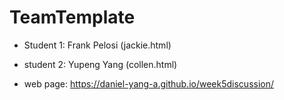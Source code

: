 # TeamTemplate

- Student 1: Frank Pelosi (jackie.html)
- student 2: Yupeng Yang (collen.html)

- web page: https://daniel-yang-a.github.io/week5discussion/
